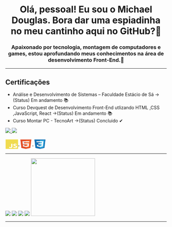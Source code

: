 <h1 align="center">  Olá, pessoal! Eu sou o Michael Douglas. Bora dar uma espiadinha no meu cantinho aqui no GitHub?🤖</h1>
<h3 align="center" >Apaixonado por tecnologia, montagem de computadores e games, estou aprofundando meus conhecimentos na área de desenvolvimento Front-End.🤖 </h3>
<hr />
<div>
    <h2>Certificações</h2>
  <ul>
    <li>Análise e Desenvolvimento de Sistemas – Faculdade Estácio de Sá ->(Status) Em andamento 📚</li>
    <li>Curso Devquest de Desenvolvimento Front-End utlizando HTML ,CSS ,JavaScript, React ->(Status) Em andamento 📚</li>
    <li>Curso Montar PC - TecnoArt ->(Status) Concluido ✔</li>
  </ul>
<div>
   <a href="https://github.com/michael-douglas-s">
   <img height="180em" src="https://github-readme-stats.vercel.app/api?username=michael-douglas-s&show_icons=true&theme=blue_navy&include_all_commits=true&count_private=true"/>
   <img height="180em" src="https://github-readme-stats.vercel.app/api/top-langs/?username=michael-douglas-s&layout=compact&langs_count=6&theme=blue_navy"/>
</div>
    
<div style="display: inline_block"><br>
  <img align="center" alt="Js" height="30" width="40" src="https://raw.githubusercontent.com/devicons/devicon/master/icons/javascript/javascript-plain.svg">
  <img align="center" alt="HTML" height="30" width="40" src="https://raw.githubusercontent.com/devicons/devicon/master/icons/html5/html5-original.svg">
  <img align="center" alt="CSS" height="30" width="40" src="https://raw.githubusercontent.com/devicons/devicon/master/icons/css3/css3-original.svg">
</div>
 <hr>
    
<div>
 <a href="https://www.instagram.com/michael_douglas456/" target="_blank"><img src="https://img.shields.io/badge/-Instagram-%23E4405F?style=for-the-badge&logo=instagram&logoColor=white" target="_blank"></a>
 <a href="https://discord.com/channels/@me" target="_blank"><img src="https://img.shields.io/badge/Discord-7289DA?style=for-the-badge&logo=discord&logoColor=white" target="_blank"></a> 
  <a href = "mailto:michael-douglas101@hotmail.com"><img src="https://img.shields.io/badge/-Gmail-%23333?style=for-the-badge&logo=gmail&logoColor=white" target="_blank"></a>
 <a href="https://www.linkedin.com/in/michael-douglas-b3b51b236/" target="_blank"><img src="https://img.shields.io/badge/-LinkedIn-%230077B5?style=for-the-badge&logo=linkedin&logoColor=white" target="_blank"></a>
 <img height="180" width="200" src="https://images.vexels.com/media/users/3/224169/isolated/preview/dbfe1f493ad01117fa4ec5ba10150e4d-logotipo-da-programacao-de-computador.png">
  <hr>
 </div>
